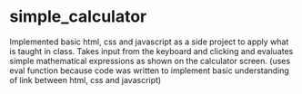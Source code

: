 # simple_calculator
Implemented basic html, css and javascript as a side project to apply what is taught in class. 
Takes input from the keyboard and clicking and evaluates simple mathematical expressions as shown on the calculator screen.
(uses eval function because code was written to implement basic understanding of link between html, css and javascript)
